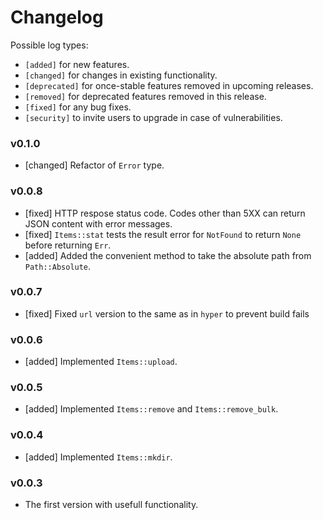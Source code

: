# Changelog

Possible log types:

- `[added]` for new features.
- `[changed]` for changes in existing functionality.
- `[deprecated]` for once-stable features removed in upcoming releases.
- `[removed]` for deprecated features removed in this release.
- `[fixed]` for any bug fixes.
- `[security]` to invite users to upgrade in case of vulnerabilities.

### v0.1.0

- [changed] Refactor of `Error` type.

### v0.0.8

- [fixed] HTTP respose status code. Codes other than 5XX can return JSON content with error messages.
- [fixed] `Items::stat` tests the result error for `NotFound` to return `None` before returning `Err`.
- [added] Added the convenient method to take the absolute path from `Path::Absolute`.

### v0.0.7

- [fixed] Fixed `url` version to the same as in `hyper` to prevent build fails

### v0.0.6

- [added] Implemented `Items::upload`.

### v0.0.5

- [added] Implemented `Items::remove` and `Items::remove_bulk`.

### v0.0.4

- [added] Implemented `Items::mkdir`.

### v0.0.3

- The first version with usefull functionality.
